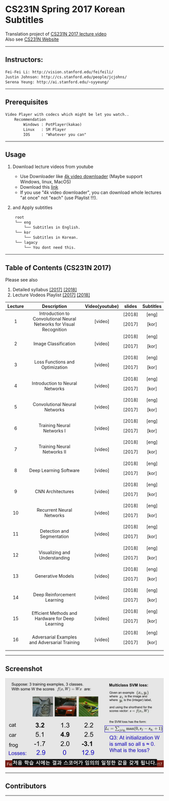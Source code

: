 # CS231N Spring 2017 Korean Subtitles
Translation project of [CS231N 2017 lecture video](https://www.youtube.com/playlist?list=PLC1qU-LWwrF64f4QKQT-Vg5Wr4qEE1Zxk)  
Also see [CS231N Website](http://cs231n.stanford.edu/)

----------
## Instructors:
    Fei-Fei Li: http://vision.stanford.edu/feifeili/  
    Justin Johnson: http://cs.stanford.edu/people/jcjohns/  
    Serena Yeung: http://ai.stanford.edu/~syyeung/  

----------
## Prerequisites
    Video Player with codecs which might be let you watch..
        Recommendation
            Windows : PotPlayer(kakao)
            Linux   : SM Player
            IOS     : "Whatever you can"

----------
## Usage

1. Download lecture videos from youtube
    - Use Downloader like [4k video downloader](https://www.4kdownload.com/ko/products/product-videodownloader) (Maybe support Windows, linux, MacOS)
    - Download this [link](https://www.youtube.com/playlist?list=PLC1qU-LWwrF64f4QKQT-Vg5Wr4qEE1Zxk)
    - If you use "4k video downloader", you can download whole lectures "at once" not "each" (use Playlist !!!).
      
    

2. and Apply subtitles  


        root
        └── eng
            └── Subtitles in English.
        └── kor 
            └── Subtitles in Korean.
        └── lagacy
            └── You dont need this.

----------
## Table of Contents (CS231N 2017)


 Please see also
1. Detailed syllabus 
 [[2017]](http://cs231n.stanford.edu/2017/syllabus.html) 
 [[2018]](http://cs231n.stanford.edu/syllabus.html)
2. Lecture Vodeos Playlist
[[2017]](https://www.youtube.com/playlist?list=PLC1qU-LWwrF64f4QKQT-Vg5Wr4qEE1Zxk) 
[[2018]](https://www.youtube.com/playlist?list=PLkt2uSq6rBVctENoVBg1TpCC7OQi31AlC)

| Lecture  | Description       |Video(youtube)      |slides      | Subtitles|
|:--------:|:-----------------:|:-----------:|:--------:|:--------:|
| 1        |Introduction to Convolutional Neural Networks for Visual Recognition|[video]|[2018]<p>[2017]|[eng]<p>[kor]
| 2        |Image Classification|[video]|[2018]<p>[2017]|[eng]<p>[kor]
| 3        |Loss Functions and Optimization|[video]|[2018]<p>[2017]|[eng]<p>[kor]
| 4        |Introduction to Neural Networks|[video]|[2018]<p>[2017]|[eng]<p>[kor]
| 5        |Convolutional Neural Networks|[video]|[2018]<p>[2017]|[eng]<p>[kor]
| 6        |Training Neural Networks I|[video]|[2018]<p>[2017]|[eng]<p>[kor]
| 7        |Training Neural Networks II|[video]|[2018]<p>[2017]|[eng]<p>[kor]
| 8        |Deep Learning Software|[video]|[2018]<p>[2017]|[eng]<p>[kor]
| 9        |CNN Architectures|[video]|[2018]<p>[2017]|[eng]<p>[kor]
| 10       |Recurrent Neural Networks|[video]|[2018]<p>[2017]|[eng]<p>[kor]
| 11       |Detection and Segmentation|[video]|[2018]<p>[2017]|[eng]<p>[kor]
| 12       | Visualizing and Understanding|[video]|[2018]<p>[2017]|[eng]<p>[kor]
| 13       |Generative Models|[video]|[2018]<p>[2017]|[eng]<p>[kor]
| 14       |Deep Reinforcement Learning|[video]|[2018]<p>[2017]|[eng]<p>[kor]
| 15       |Efficient Methods and Hardware for Deep Learning|[video]|[2018]<p>[2017]|[eng]<p>[kor]
| 16       |Adversarial Examples and Adversarial Training|[video]|[2018]<p>[2017]|[eng]<p>[kor]




----------
## Screenshot

![alt_tag](samples.png)

----------
## Contributors

----------
